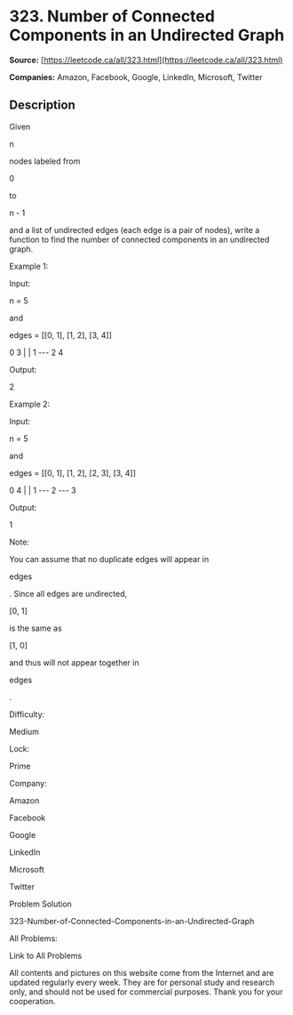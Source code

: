 # 323. Number of Connected Components in an Undirected Graph

**Source:** [https://leetcode.ca/all/323.html](https://leetcode.ca/all/323.html)

**Companies:** Amazon, Facebook, Google, LinkedIn, Microsoft, Twitter

## Description

Given

n

nodes labeled from

0

to

n - 1

and a list of
        undirected edges (each edge is a pair of nodes), write a function to find the number of
        connected components in an undirected graph.

Example 1:

Input:

n = 5

and

edges = [[0, 1], [1, 2], [3, 4]]

0          3
     |          |
     1 --- 2    4

Output:

2

Example 2:

Input:

n = 5

and

edges = [[0, 1], [1, 2], [2, 3], [3, 4]]

0           4
     |           |
     1 --- 2 --- 3

Output:

1

Note:

You can assume that no duplicate edges will appear in

edges

. Since all edges
        are undirected,

[0, 1]

is the same as

[1, 0]

and thus will not
        appear together in

edges

.

Difficulty:

Medium

Lock:

Prime

Company:

Amazon

Facebook

Google

LinkedIn

Microsoft

Twitter

Problem Solution

323-Number-of-Connected-Components-in-an-Undirected-Graph

All Problems:

Link to All Problems

All contents and pictures on this website come from the Internet and are updated regularly every week. They are for personal study and research only, and should not be used for commercial purposes. Thank you for your cooperation.

